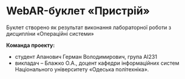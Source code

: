# WebAR-буклет «Пристрій»
Буклет створено як результат виконання лабораторної роботи з дисципліни «Операційні системи»

**Команда проекту:**
- студент Апанович Герман Володимирович, група АІ231
- викладач – Блажко О.А., доцент кафедри інформаційних систем Національного університету «Одеська політехніка».

